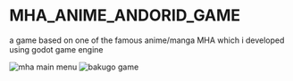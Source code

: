 # MHA_ANIME_ANDORID_GAME
a game based on one of the famous anime/manga MHA which i developed using godot game engine 

![mha main menu](https://drive.google.com/drive/u/0/folders/1EsT1m9tHdu51ODLz43YnQQrkq17kqW0M  "main window")
![bakugo game](https://drive.google.com/drive/u/0/folders/1EsT1m9tHdu51ODLz43YnQQrkq17kqW0M "bakugo game")

